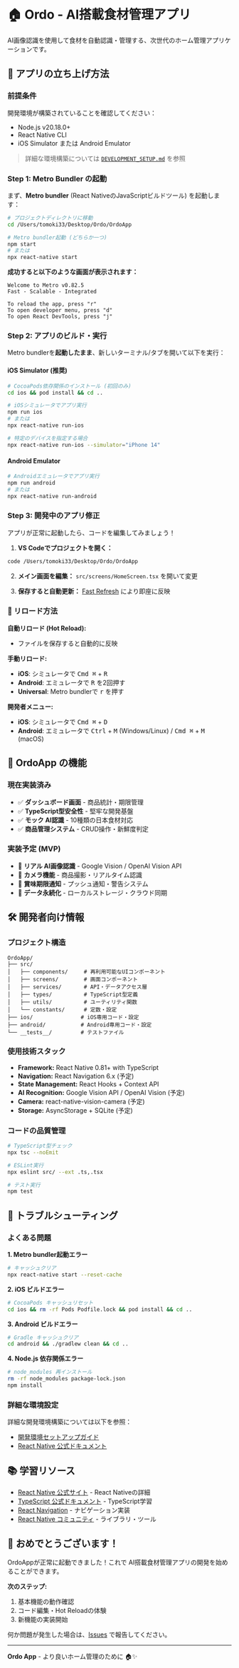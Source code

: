 # 🏠 Ordo - AI搭載食材管理アプリ

AI画像認識を使用して食材を自動認識・管理する、次世代のホーム管理アプリケーションです。

## 🚀 アプリの立ち上げ方法

### 前提条件

開発環境が構築されていることを確認してください：
- Node.js v20.18.0+
- React Native CLI
- iOS Simulator または Android Emulator

> 詳細な環境構築については [`DEVELOPMENT_SETUP.md`](DEVELOPMENT_SETUP.md) を参照

### Step 1: Metro Bundler の起動

まず、**Metro bundler** (React NativeのJavaScriptビルドツール) を起動します：

```bash
# プロジェクトディレクトリに移動
cd /Users/tomoki33/Desktop/Ordo/OrdoApp

# Metro bundler起動 (どちらか一つ)
npm start
# または
npx react-native start
```

**成功すると以下のような画面が表示されます：**
```
Welcome to Metro v0.82.5
Fast - Scalable - Integrated

To reload the app, press "r"
To open developer menu, press "d"  
To open React DevTools, press "j"
```

### Step 2: アプリのビルド・実行

Metro bundlerを**起動したまま**、新しいターミナル/タブを開いて以下を実行：

#### iOS Simulator (推奨)

```bash
# CocoaPods依存関係のインストール (初回のみ)
cd ios && pod install && cd ..

# iOSシミュレータでアプリ実行
npm run ios
# または
npx react-native run-ios

# 特定のデバイスを指定する場合
npx react-native run-ios --simulator="iPhone 14"
```

#### Android Emulator

```bash
# Androidエミュレータでアプリ実行
npm run android
# または  
npx react-native run-android
```

### Step 3: 開発中のアプリ修正

アプリが正常に起動したら、コードを編集してみましょう！

1. **VS Codeでプロジェクトを開く：**
```bash
code /Users/tomoki33/Desktop/Ordo/OrdoApp
```

2. **メイン画面を編集：** `src/screens/HomeScreen.tsx` を開いて変更

3. **保存すると自動更新：** [Fast Refresh](https://reactnative.dev/docs/fast-refresh) により即座に反映

### 🔄 リロード方法

**自動リロード (Hot Reload):**
- ファイルを保存すると自動的に反映

**手動リロード:**
- **iOS**: シミュレータで <kbd>Cmd ⌘</kbd> + <kbd>R</kbd>
- **Android**: エミュレータで <kbd>R</kbd> を2回押す
- **Universal**: Metro bundlerで <kbd>r</kbd> を押す

**開発者メニュー:**
- **iOS**: シミュレータで <kbd>Cmd ⌘</kbd> + <kbd>D</kbd>
- **Android**: エミュレータで <kbd>Ctrl</kbd> + <kbd>M</kbd> (Windows/Linux) / <kbd>Cmd ⌘</kbd> + <kbd>M</kbd> (macOS)

## 📱 OrdoApp の機能

### 現在実装済み
- ✅ **ダッシュボード画面** - 商品統計・期限管理
- ✅ **TypeScript型安全性** - 堅牢な開発基盤
- ✅ **モック AI認識** - 10種類の日本食材対応
- ✅ **商品管理システム** - CRUD操作・新鮮度判定

### 実装予定 (MVP)
- 🔄 **リアル AI画像認識** - Google Vision / OpenAI Vision API
- 🔄 **カメラ機能** - 商品撮影・リアルタイム認識
- 🔄 **賞味期限通知** - プッシュ通知・警告システム
- 🔄 **データ永続化** - ローカルストレージ・クラウド同期

## 🛠 開発者向け情報

### プロジェクト構造
```
OrdoApp/
├── src/
│   ├── components/     # 再利用可能なUIコンポーネント
│   ├── screens/        # 画面コンポーネント
│   ├── services/       # API・データアクセス層
│   ├── types/          # TypeScript型定義
│   ├── utils/          # ユーティリティ関数
│   └── constants/      # 定数・設定
├── ios/               # iOS専用コード・設定
├── android/           # Android専用コード・設定
└── __tests__/         # テストファイル
```

### 使用技術スタック
- **Framework:** React Native 0.81+ with TypeScript
- **Navigation:** React Navigation 6.x (予定)
- **State Management:** React Hooks + Context API
- **AI Recognition:** Google Vision API / OpenAI Vision (予定)
- **Camera:** react-native-vision-camera (予定)
- **Storage:** AsyncStorage + SQLite (予定)

### コードの品質管理
```bash
# TypeScript型チェック
npx tsc --noEmit

# ESLint実行
npx eslint src/ --ext .ts,.tsx

# テスト実行
npm test
```

## 🚨 トラブルシューティング

### よくある問題

**1. Metro bundler起動エラー**
```bash
# キャッシュクリア
npx react-native start --reset-cache
```

**2. iOS ビルドエラー**
```bash
# CocoaPods キャッシュリセット
cd ios && rm -rf Pods Podfile.lock && pod install && cd ..
```

**3. Android ビルドエラー**  
```bash
# Gradle キャッシュクリア
cd android && ./gradlew clean && cd ..
```

**4. Node.js 依存関係エラー**
```bash
# node_modules 再インストール
rm -rf node_modules package-lock.json
npm install
```

### 詳細な環境設定
詳細な開発環境構築については以下を参照：
- [開発環境セットアップガイド](DEVELOPMENT_SETUP.md)
- [React Native 公式ドキュメント](https://reactnative.dev/docs/environment-setup)

## 📚 学習リソース

- [React Native 公式サイト](https://reactnative.dev) - React Nativeの詳細
- [TypeScript 公式ドキュメント](https://www.typescriptlang.org) - TypeScript学習
- [React Navigation](https://reactnavigation.org) - ナビゲーション実装
- [React Native コミュニティ](https://github.com/react-native-community) - ライブラリ・ツール

## 🎉 おめでとうございます！

OrdoAppが正常に起動できました！これで AI搭載食材管理アプリの開発を始めることができます。

**次のステップ:**
1. 基本機能の動作確認
2. コード編集・Hot Reloadの体験  
3. 新機能の実装開始

何か問題が発生した場合は、[Issues](https://github.com/tomoki33/ordo/issues) で報告してください。

---

**Ordo App** - より良いホーム管理のために 🏠✨
